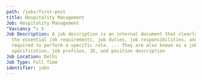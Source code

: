```yaml
---
path: /jobs/first-post
title: Hospitality Management
Job: Hospitality Management
"Vaccancy ": 5
Job Description: A job description is an internal document that clearly states
  the essential job requirements, job duties, job responsibilities, and skills
  required to perform a specific role. ... They are also known as a job
  specification, job profiles, JD, and position description
Job Location: Delhi
Job Type: Full Time
identifier: jobs
---
```

